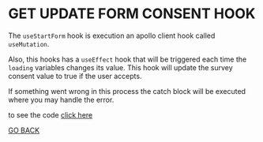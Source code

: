 # GET UPDATE FORM CONSENT HOOK
The `useStartForm` hook is execution an apollo client hook called `useMutation`.

Also, this hooks has a `useEffect` hook that will be triggered each time the `loading` variables changes its value.
This hook will update the survey consent value to true if the user accepts.

If something went wrong in this process the catch block will be executed where you may handle the error.

to see the code [click here](./index.tsx)

[GO BACK](../README.md)
